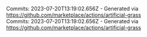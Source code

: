 Commits: 2023-07-20T13:19:02.656Z - Generated via https://github.com/marketplace/actions/artificial-grass
<br>
Commits: 2023-07-20T13:19:02.656Z - Generated via https://github.com/marketplace/actions/artificial-grass
<br>
